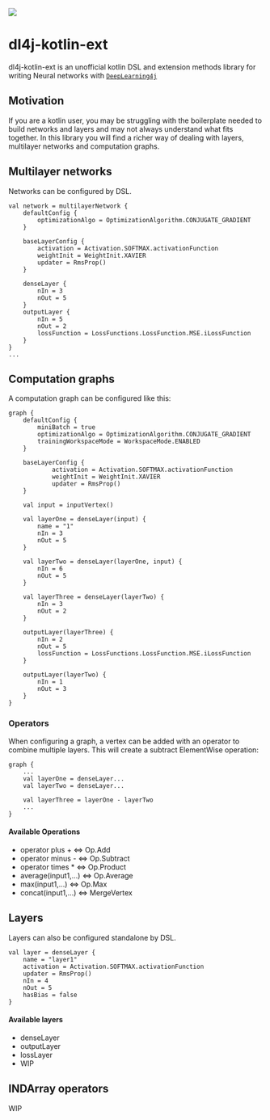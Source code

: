 [![](https://jitpack.io/v/fsbarata/dl4j-kotlin-ext.svg)](https://jitpack.io/#fsbarata/dl4j-kotlin-ext)

# dl4j-kotlin-ext
dl4j-kotlin-ext is an unofficial kotlin DSL and extension methods library for writing Neural networks with [`DeepLearning4j`](https://github.com/deeplearning4j/deeplearning4j)

## Motivation
If you are a kotlin user, you may be struggling with the boilerplate needed to build networks and layers and may not always understand what fits together. In this library you will find a richer way of dealing with layers, multilayer networks and computation graphs.


## Multilayer networks

Networks can be configured by DSL.

    val network = multilayerNetwork {
		defaultConfig {
			optimizationAlgo = OptimizationAlgorithm.CONJUGATE_GRADIENT
		}

		baseLayerConfig {
			activation = Activation.SOFTMAX.activationFunction
			weightInit = WeightInit.XAVIER
			updater = RmsProp()
		}

		denseLayer {
			nIn = 3
			nOut = 5
		}
		outputLayer {
			nIn = 5
			nOut = 2
			lossFunction = LossFunctions.LossFunction.MSE.iLossFunction
		}
	}
    ...

## Computation graphs

A computation graph can be configured like this:

    graph {
		defaultConfig {
			miniBatch = true
			optimizationAlgo = OptimizationAlgorithm.CONJUGATE_GRADIENT
			trainingWorkspaceMode = WorkspaceMode.ENABLED
		}

		baseLayerConfig {
        		activation = Activation.SOFTMAX.activationFunction
	        	weightInit = WeightInit.XAVIER
           		updater = RmsProp()
		}

		val input = inputVertex()

		val layerOne = denseLayer(input) {
			name = "1"
			nIn = 3
			nOut = 5
		}

		val layerTwo = denseLayer(layerOne, input) {
			nIn = 6
			nOut = 5
		}

		val layerThree = denseLayer(layerTwo) {
			nIn = 3
			nOut = 2
		}

		outputLayer(layerThree) {
			nIn = 2
			nOut = 5
			lossFunction = LossFunctions.LossFunction.MSE.iLossFunction
		}

		outputLayer(layerTwo) {
			nIn = 1
			nOut = 3
		}
	}
    
### Operators

When configuring a graph, a vertex can be added with an operator to combine multiple layers. This will create a subtract ElementWise operation:

    graph {
        ...
        val layerOne = denseLayer...
        val layerTwo = denseLayer...
        
        val layerThree = layerOne - layerTwo
        ...
    }

#### Available Operations
- operator plus + <=> Op.Add
- operator minus - <=> Op.Subtract
- operator times * <=> Op.Product
- average(input1,...) <=> Op.Average
- max(input1,...) <=> Op.Max
- concat(input1,...) <=> MergeVertex


## Layers

Layers can also be configured standalone by DSL.

    val layer = denseLayer {
        name = "layer1"
        activation = Activation.SOFTMAX.activationFunction
        updater = RmsProp()
        nIn = 4
        nOut = 5
        hasBias = false
    }

#### Available layers
- denseLayer
- outputLayer
- lossLayer
- WIP

## INDArray operators
WIP

